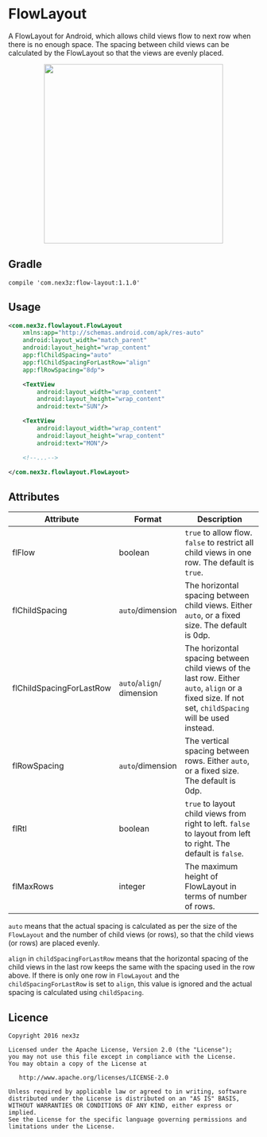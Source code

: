 # FlowLayout

A FlowLayout for Android, which allows child views flow to next row when there is no enough space. The spacing between child views can be calculated by the FlowLayout so that the views are evenly placed.

<p align="center">
<img src="images/sample.png" width="360"/>
</p>


## Gradle

```
compile 'com.nex3z:flow-layout:1.1.0'
```


## Usage

```xml
<com.nex3z.flowlayout.FlowLayout
    xmlns:app="http://schemas.android.com/apk/res-auto"
    android:layout_width="match_parent"
    android:layout_height="wrap_content"
    app:flChildSpacing="auto"
    app:flChildSpacingForLastRow="align"
    app:flRowSpacing="8dp">

    <TextView
        android:layout_width="wrap_content"
        android:layout_height="wrap_content"
        android:text="SUN"/>

    <TextView
        android:layout_width="wrap_content"
        android:layout_height="wrap_content"
        android:text="MON"/>

    <!--...-->

</com.nex3z.flowlayout.FlowLayout>
```


## Attributes

| Attribute                | Format                       | Description                                                                                                                                          |
|--------------------------|------------------------------|------------------------------------------------------------------------------------------------------------------------------------------------------|
| flFlow                   | boolean                      | `true` to allow flow. `false` to restrict all child views in one row. The default is `true`.                                                         |
| flChildSpacing           | `auto`/dimension             | The horizontal spacing between child views. Either `auto`, or a fixed size. The default is 0dp.                                                      |
| flChildSpacingForLastRow | `auto`/`align`/<br>dimension | The horizontal spacing between child views of the last row. Either `auto`, `align` or a fixed size. If not set, `childSpacing` will be used instead. |
| flRowSpacing             | `auto`/dimension             | The vertical spacing between rows. Either `auto`, or a fixed size. The default is 0dp.                                                               |
| flRtl                    | boolean                      | `true` to layout child views from right to left. `false` to layout from left to right. The default is `false`.                                       |
| flMaxRows                | integer                      | The maximum height of FlowLayout in terms of number of rows.                                                                                         |

`auto` means that the actual spacing is calculated as per the size of the `FlowLayout` and the number of child views (or rows), so that the child views (or rows) are placed evenly.

`align` in `childSpacingForLastRow` means that the horizontal spacing of the child views in the last row keeps the same with the spacing used in the row above. If there is only one row in `FlowLayout` and the `childSpacingForLastRow` is set to `align`, this value is ignored and the actual spacing is calculated using `childSpacing`.


## Licence

```
Copyright 2016 nex3z

Licensed under the Apache License, Version 2.0 (the "License");
you may not use this file except in compliance with the License.
You may obtain a copy of the License at

   http://www.apache.org/licenses/LICENSE-2.0

Unless required by applicable law or agreed to in writing, software
distributed under the License is distributed on an "AS IS" BASIS,
WITHOUT WARRANTIES OR CONDITIONS OF ANY KIND, either express or implied.
See the License for the specific language governing permissions and
limitations under the License.
```
